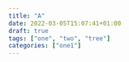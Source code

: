 ```yaml
---
title: "A"
date: 2022-03-05T15:07:41+01:00
draft: true
tags: ["one", "two", "tree"]
categories: ["one1"]
---
```


